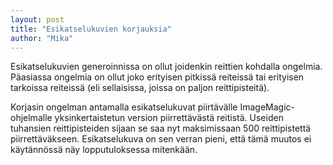 ```yaml
---
layout: post
title: "Esikatselukuvien korjauksia"
author: "Mika"
---
```


Esikatselukuvien generoinnissa on ollut joidenkin reittien kohdalla ongelmia. Päasiassa ongelmia on ollut joko erityisen pitkissä reiteissä tai erityisen tarkoissa reiteissä (eli sellaisissa, joissa on paljon reittipisteitä).

Korjasin ongelman antamalla esikatselukuvat piirtävälle ImageMagic-ohjelmalle yksinkertaistetun version piirrettävästä reitistä. Useiden tuhansien reittipisteiden sijaan se saa nyt maksimissaan 500 reittipistettä piirrettäväkseen. Esikatselukuva on sen verran pieni, että tämä muutos ei käytännössä näy lopputuloksessa mitenkään.


